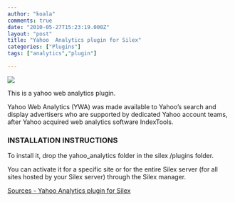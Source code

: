 ```yaml
---
author: "koala"
comments: true
date: "2010-05-27T15:23:19.000Z"
layout: "post"
title: "Yahoo  Analytics plugin for Silex"
categories: ["Plugins"]
tags: ["analytics","plugin"]

---
```

![](https://www.silexlabs.org/wp-content/uploads/2010/10/plugin4.png)

This is a yahoo web analytics plugin.

Yahoo Web Analytics (YWA) was made available to Yahoo’s search and display advertisers who are supported by dedicated Yahoo account teams, after Yahoo acquired web analytics software IndexTools.


### INSTALLATION INSTRUCTIONS


To install it, drop the yahoo_analytics folder in the silex /plugins folder.

You can activate it for a specific site or for the entire Silex server (for all sites hosted by your Silex server) through the Silex manager.

[Sources - Yahoo Analytics plugin for Silex](https://www.silexlabs.org/?attachment_id=997)


